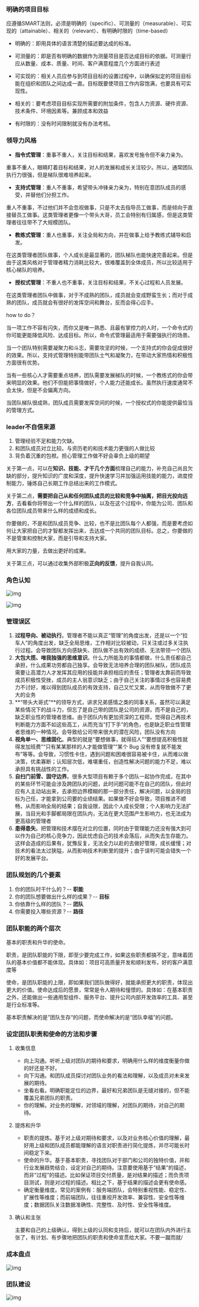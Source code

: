 ### 明确的项目目标

应遵循SMART法则，必须是明确的（specific）、可测量的（measurable）、可实现的（attainable）、相关的（relevant）、有明确时限的（time-based）

- 明确的：即用具体的语言清楚的描述要达成的标准。

- 可测量的：即是否有明确的数据作为测量项目是否达成目标的依据。可测量行应从数量、成本、质量、时间、客户满意程度几个方面进行表述
- 可实现的：相关人员应参与到项目目标的设置过程中，以确保拟定的项目目标能在组织和团队之间达成一直。目标既要使项目工作内容饱满，也要具有可实现性。
- 相关的：要考虑项目目标实现所需要的附加条件，包含人力资源、硬件资源、技术条件、环境因素等。兼顾成本和效益
- 有时限的：没有时间限制就没有办法考核。

### 领导力风格

- **指令式管理**：重事不重人，关注目标和结果，喜欢发号施令但不亲力亲为。

重事不重人，眼睛盯着目标和结果，对人的发展和成长关注较少。所以，通常团队执行力很强，但是梯队很难培养起来。

- **支持式管理**：重人不重事，希望带头冲锋亲力亲为，特别在意团队成员的感受，并替他们分担工作。

重人不重事，不过他们并不会忽视做事，只是不太去指导员工做事，而是倾向于直接替员工做事。这类管理者更像一个带头大哥，员工会特别有归属感，但是这类管理者往往带不了大规模团队。

- **教练式管理**：重人也重事，关注全局和方向，并在做事上给予教练式辅导和启发。

在这类管理者团队做事，个人成长是最显著的，团队梯队也能快速完善起来。但是由于这类风格对于管理者精力消耗比较大，很难覆盖到全体成员，所以比较适用于核心梯队的培养。

- **授权式管理**：不重人也不重事，关注目标和结果，不关心过程和人员发展。

在这类管理者团队中做事，对于不成熟的团队，成员就会变成野蛮生长；而对于成熟的团队，成员就会有很好的发挥空间和舞台，反而会得心应手。

how to do？

当一项工作不容有闪失，而你又是唯一熟悉、且最有掌控力的人时，一个命令式的你可能更能降低风险、达成目标。所以，命令式管理最适用于需要强执行的场景。

当一个团队特别需要凝聚力和斗志，需要攻坚的时候，一个支持式的你会促成很好的效果。所以，支持式管理特别能带团队士气和凝聚力，在带动大家热情和积极性方面很有优势。

当有一些核心人才需要重点培养，团队需要发展梯队的时候，一个教练式的你会带来明显的效果。他们不但能把事情做好，个人能力还能成长。虽然执行速度通常不会太快，但是不会偏离方向。

当团队梯队很成熟，团队成员需要发挥空间的时候，一个授权式的你能提供最恰当的管理方式。

### leader不自信来源

1. 管理经验不足和能力欠缺。
2. 和团队成员对立比较。与资历老的和技术能力更强的人做比较
3. 背负着沉重的包袱。担心管理工作做不好会辜负上级的期望

关于第一点，可以在**知识、技能、才干几个方面**梳理自己的能力，补充自己尚且欠缺的部分，提升知识的广度和深度，提升快速学习并加强运用技能的能力，进度控制能力，锤炼自己长期工作总结出来的工作模式。

关于第二点，**需要把自己从和任何团队成员的比较和竞争中抽离，把目光投向远方**，去看看你将带出一个什么样的团队，以及在这个过程中，你能为公司、团队和各位团队成员带来什么样的成绩和成长。

你要做的，不是和团队成员竞争、比较，也不是比团队每个人都强，而是要考虑如何让大家把自己的才智都发挥出来，去达成一个共同的团队目标。总之，你要做的不是管束和控制大家，而是引导和支持大家。

用大家的力量，去做出更好的成果。

关于第三点，可以通过收集外部积极**正向的反馈**，提升自我认同。

### 角色认知

![img](https://cdn.nlark.com/yuque/0/2022/png/1553840/1654739752188-a468574f-087e-4079-9f9d-a57a8bb6c55e.png)



![img](https://cdn.nlark.com/yuque/0/2022/png/1553840/1654740260245-025705cc-93c1-4086-85a3-7ea8c6ebe95a.png)



### 管理误区

1. **过程导向、被动执行**。管理者不能以真正“管理”的角度出发，还是以一个“拉车人”的角度出发，缺乏全局思维，工作相对比较被动，只关注或过多关注执行过程。会导致团队方向感缺失、团队做不出有效的成绩、无法带领一个团队
2. **大包大揽、唯我独强的思维意识**。什么力所能及的事情都做，什么责任都自己承担，什么成果功劳都自己独享。会导致无法培养合理的团队梯队，团队成员需要让高潜力人才发挥其应用的技能并承担相应的责任；管理者太靠前而导致成员积极性受挫，成员的主人翁意识缺乏；由于自己关注的事情过多也容易费力不讨好，难以得到团队成员的有效支持，自己又忙又累，从而导致做不了更大的业务
3. **“带头大哥式”**的领导方式，讲求兄弟感情之类的同事关系，虽然可以满足某些情况下的战斗力，但忘了是自己带的团队是公司的资源，而不是自己的，缺乏职业性的管理者思维。由于团队内有更加资深的工程师，觉得自己再技术判断能力方面不如这些高工，从而充当“打下手”的角色，也是缺乏职业性管理者思维的一种情况。会导致给公司带来很大的潜在风险，团队没有方向
4. **视角单一、思维固化**。典型的就是“要想做事，就得招人”“要想提高积极性就得发加班费”“只有某某那样的人才能做管理”“某个 Bug 没有修复就不能发布”等等。会导致，习惯性卡住，遇到问题和困难很容易被卡住，从而难以做决策，优柔寡断；认知层次低，难堪重任，创造性解决问题的能力不足，难以承担具有挑战性的工作。
5. **自扫门前雪、固守边界**。很多大型项目有赖于多个团队一起协作完成，在其中的某些环节可能会涉及跨团队的问题，此时问题可能不在自己的团队，但此时应有人主动站出来，去承担边界模糊的那一部分责任，解决问题，以全局的目标为己任，才能拿到公司要的业绩结果。如果做不好会导致，项目推进不顺畅，从而影响全局的结果；自我设限，因此个人成长受限；个人影响力无法扩展，当目光和手脚都局限在团队内，无法在更大范围产生影响力，也无法成为更高级的管理者
6. **患得患失**。把管理和技术摆在对立的位置，同时由于管理能力还没有强大到可以作为自己的核心竞争力，因此忧虑自己的技术会落后，从而失去生存能力。这样会造成的后果有，犹豫反复，无法全力以赴的去做好管理，成长缓慢；对技术的看法太过狭隘，从而影响技术判断里的提升；由于误判可能会错失一个好的发展平台。

### 团队规划的几个要素

1. 你的团队时干什么的？-- **职能**
2. 你的团队想要做出什么样的成果？-- **目标**
3. 你依靠什么样的团队？-- **团队** 
4. 你需要投入哪些资源？-- **路径**

### 团队职能的两个层次

基本的职责和升华的使命。

职责，是团队职能的下限，即至少要完成工作，如果这些职责都搞不定，意味着团队的基本价值都不能体现。具体如：项目可高质量开发和顺利发布，好的客户满意度等

使命，是团队职能的上限，即如果我们团队做得好，就能承担更大的职责，体现出更大的价值。使命达成后的愿景，常常是令人期待和憧憬的。具体如：在基本职责之外，还能做出一些通用型组件、服务平台、提升公司内部开发效率的工具、甚至是行业标准等。

基本职责解决的是”团队生存“的问题，而使命解决的是“团队幸福”的问题。

### 设定团队职责和使命的方法和步骤

1. 收集信息 
   - 向上沟通。听听上级对团队的期待和要求，明确用什么样的维度衡量你做的好还是不好。
   - 向下沟通。和团队成员探讨对团队业务的看法和理解，以及成员对未来发展的期待。
   - 坐看右看。明确职能定位的边界，最好和兄弟团队是无缝对接的，但不能覆盖兄弟团队的职责。
   - 你的理解。对业务的理解，对领域的理解，对团队的期待，对自己的期待。

2. 提炼和升华
   - 职责的提炼。基于对上级对期待和要求，以及对业务核心价值的理解，最好用上级和团队成员都能理解的语言对职责进行简化提炼，并尽可能长时间稳定下来。
   - 使命的升华。基于基本职责，寻找团队对于部门和公司的独特价值，并和行业发展趋势结合，设定对自己的期待。注意要使用基于“结果”的描述，而非“过程”的描述。比如保证项目交付质量，是对结果的描述；而负责项目测试，则是对过程的描述。相比之下，基于结果的描述会更有使命感。
   - 确定衡量维度。常见的案例有：服务端团队，会特别重视性能、稳定性、扩展性等维度；而前端团队，往往重视开发效率、兼容性、安全性等维度；数据团队关注数据准确性、完整性、及时性、安全性等维度。

3. 确认和主张

   主要和自己的上级确认，得到上级的认同和支持后，就可以在团队内外进行主张了，有计划、有步骤地把团队的职责和使命宣贯给大家。不要一蹴而就/

### 成本盘点

![img](https://static001.geekbang.org/resource/image/05/0e/05e5655fff061211d6a155b385bce50e.png)



### 团队建设

![img](https://static001.geekbang.org/resource/image/fd/ae/fd237c45c16f33be24cf7c7f7e2a9fae.png)









































